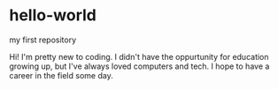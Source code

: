 # hello-world
my first repository

Hi! I'm pretty new to coding. I didn't have the oppurtunity for education growing up, but I've always loved computers and tech. I hope to have a career in the field some day.
